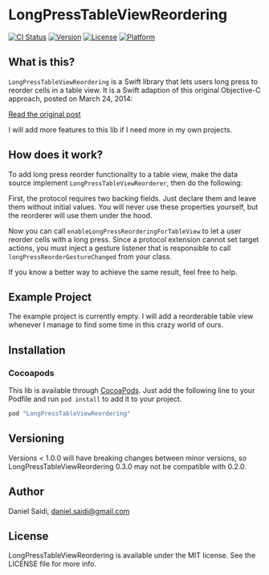 # LongPressTableViewReordering

[![CI Status](http://img.shields.io/travis/danielsaidi/LongPressTableViewReordering.svg?style=flat)](https://travis-ci.org/danielsaidi/LongPressTableViewReordering)
[![Version](https://img.shields.io/cocoapods/v/LongPressTableViewReordering.svg?style=flat)](http://cocoapods.org/pods/LongPressTableViewReordering)
[![License](https://img.shields.io/cocoapods/l/LongPressTableViewReordering.svg?style=flat)](http://cocoapods.org/pods/LongPressTableViewReordering)
[![Platform](https://img.shields.io/cocoapods/p/LongPressTableViewReordering.svg?style=flat)](http://cocoapods.org/pods/LongPressTableViewReordering)


## What is this?

`LongPressTableViewReordering` is a Swift library that lets users long
press to reorder cells in a table view. It is a Swift adaption of this
original Objective-C approach, posted on March 24, 2014:

[Read the original post](https://www.raywenderlich.com/63089/cookbook-moving-table-view-cells-with-a-long-press-gesture)

I will add more features to this lib if I need more in my own projects.



## How does it work?

To add long press reorder functionality to a table view, make the data
source implement `LongPressTableViewReorderer`, then do the following:

First, the protocol requires two backing fields. Just declare them and
leave them without initial values. You will never use these properties
yourself, but the reorderer will use them under the hood.

Now you can call `enableLongPressReorderingForTableView` to let a user 
reorder cells with a long press. Since a protocol extension cannot set
target actions, you must inject a gesture listener that is responsible
to call `longPressReorderGestureChanged` from your class.

If you know a better way to achieve the same result, feel free to help.



## Example Project

The example project is currently empty. I will add a reorderable table
view whenever I manage to find some time in this crazy world of ours.



## Installation


### Cocoapods

This lib is available through [CocoaPods](http://cocoapods.org/). Just
add the following line to your Podfile and run `pod install` to add it
to your project.

```ruby
pod "LongPressTableViewReordering"
```



## Versioning

Versions < 1.0.0 will have breaking changes between minor versions, so
LongPressTableViewReordering 0.3.0 may not be compatible with 0.2.0.



## Author

Daniel Saidi, daniel.saidi@gmail.com



## License

LongPressTableViewReordering is available under the MIT license.
See the LICENSE file for more info.

